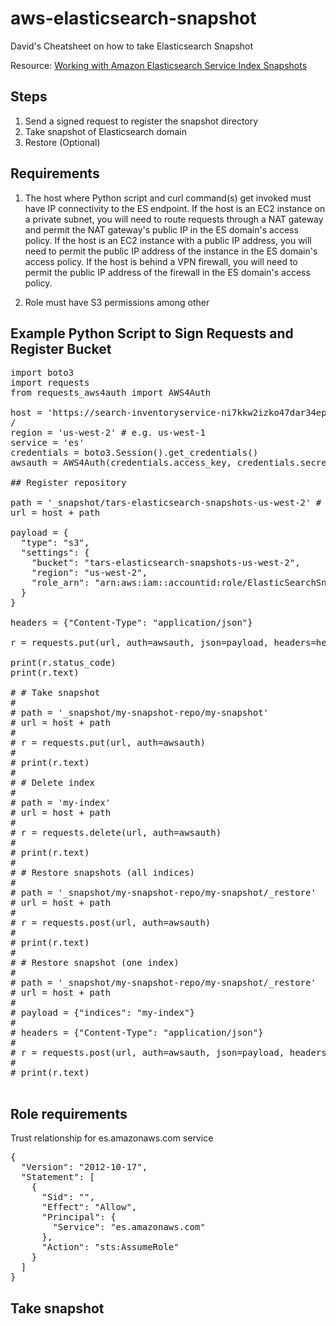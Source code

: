 # aws-elasticsearch-snapshot
David's Cheatsheet on how to take Elasticsearch Snapshot

Resource: [Working with Amazon Elasticsearch Service Index Snapshots](https://docs.aws.amazon.com/elasticsearch-service/latest/developerguide/es-managedomains-snapshots.html#es-managedomains-snapshot-create)

## Steps
1) Send a signed request to register the snapshot directory
2) Take snapshot of Elasticsearch domain
3) Restore (Optional)

## Requirements
1) The host where Python script and curl command(s) get invoked must have IP connectivity to the ES endpoint.
   If the host is an EC2 instance on a private subnet, you will need to route requests through a NAT gateway and permit the NAT gateway's public IP in the ES domain's access policy.
   If the host is an EC2 instance with a public IP address, you will need to permit the public IP address of the instance in the ES domain's access policy. 
   If the host is behind a VPN firewall, you will need to permit the public IP address of the firewall in the ES domain's access policy.
   
2) Role must have S3 permissions among other 

## Example Python Script to Sign Requests and Register Bucket
<pre>
import boto3
import requests
from requests_aws4auth import AWS4Auth

host = 'https://search-inventoryservice-ni7kkw2izko47dar34epivxgo4.us-west-2.es.amazonaws.com/' # include https:// and trailing
/
region = 'us-west-2' # e.g. us-west-1
service = 'es'
credentials = boto3.Session().get_credentials()
awsauth = AWS4Auth(credentials.access_key, credentials.secret_key, region, service, session_token=credentials.token)

## Register repository

path = '_snapshot/tars-elasticsearch-snapshots-us-west-2' # the Elasticsearch API endpoint
url = host + path

payload = {
  "type": "s3",
  "settings": {
    "bucket": "tars-elasticsearch-snapshots-us-west-2",
    "region": "us-west-2",
    "role_arn": "arn:aws:iam::accountid:role/ElasticSearchSnapshotRole"  <----  replace accountid with actual account ID
  }
}

headers = {"Content-Type": "application/json"}

r = requests.put(url, auth=awsauth, json=payload, headers=headers)

print(r.status_code)
print(r.text)

# # Take snapshot
#
# path = '_snapshot/my-snapshot-repo/my-snapshot'
# url = host + path
#
# r = requests.put(url, auth=awsauth)
#
# print(r.text)
#
# # Delete index
#
# path = 'my-index'
# url = host + path
#
# r = requests.delete(url, auth=awsauth)
#
# print(r.text)
#
# # Restore snapshots (all indices)
#
# path = '_snapshot/my-snapshot-repo/my-snapshot/_restore'
# url = host + path
#
# r = requests.post(url, auth=awsauth)
#
# print(r.text)
#
# # Restore snapshot (one index)
#
# path = '_snapshot/my-snapshot-repo/my-snapshot/_restore'
# url = host + path
#
# payload = {"indices": "my-index"}
#
# headers = {"Content-Type": "application/json"}
#
# r = requests.post(url, auth=awsauth, json=payload, headers=headers)
#
# print(r.text)

</pre>


## Role requirements
Trust relationship for es.amazonaws.com service

<pre>
{
  "Version": "2012-10-17",
  "Statement": [
    {
      "Sid": "",
      "Effect": "Allow",
      "Principal": {
        "Service": "es.amazonaws.com"
      },
      "Action": "sts:AssumeRole"
    }
  ]
}
</pre>

## Take snapshot

<pre>

<pre>
